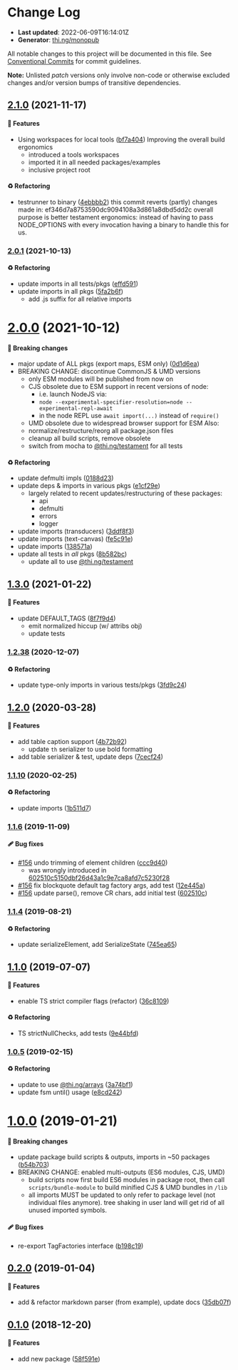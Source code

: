# Change Log

- **Last updated**: 2022-06-09T16:14:01Z
- **Generator**: [thi.ng/monopub](https://thi.ng/monopub)

All notable changes to this project will be documented in this file.
See [Conventional Commits](https://conventionalcommits.org/) for commit guidelines.

**Note:** Unlisted _patch_ versions only involve non-code or otherwise excluded changes
and/or version bumps of transitive dependencies.

## [2.1.0](https://github.com/thi-ng/umbrella/tree/@thi.ng/hiccup-markdown@2.1.0) (2021-11-17)

#### 🚀 Features

- Using workspaces for local tools ([bf7a404](https://github.com/thi-ng/umbrella/commit/bf7a404))
  Improving the overall build ergonomics
  - introduced a tools workspaces
  - imported it in all needed packages/examples
  - inclusive project root

#### ♻️ Refactoring

- testrunner to binary ([4ebbbb2](https://github.com/thi-ng/umbrella/commit/4ebbbb2))
  this commit reverts (partly) changes made in:
  ef346d7a8753590dc9094108a3d861a8dbd5dd2c
  overall purpose is better testament ergonomics:
  instead of having to pass NODE_OPTIONS with every invocation
  having a binary to handle this for us.

### [2.0.1](https://github.com/thi-ng/umbrella/tree/@thi.ng/hiccup-markdown@2.0.1) (2021-10-13)

#### ♻️ Refactoring

- update imports in all tests/pkgs ([effd591](https://github.com/thi-ng/umbrella/commit/effd591))
- update imports in all pkgs ([5fa2b6f](https://github.com/thi-ng/umbrella/commit/5fa2b6f))
  - add .js suffix for all relative imports

# [2.0.0](https://github.com/thi-ng/umbrella/tree/@thi.ng/hiccup-markdown@2.0.0) (2021-10-12)

#### 🛑 Breaking changes

- major update of ALL pkgs (export maps, ESM only) ([0d1d6ea](https://github.com/thi-ng/umbrella/commit/0d1d6ea))
- BREAKING CHANGE: discontinue CommonJS & UMD versions
  - only ESM modules will be published from now on
  - CJS obsolete due to ESM support in recent versions of node:
    - i.e. launch NodeJS via:
    - `node --experimental-specifier-resolution=node --experimental-repl-await`
    - in the node REPL use `await import(...)` instead of `require()`
  - UMD obsolete due to widespread browser support for ESM
  Also:
  - normalize/restructure/reorg all package.json files
  - cleanup all build scripts, remove obsolete
  - switch from mocha to [@thi.ng/testament](https://github.com/thi-ng/umbrella/tree/main/packages/testament) for all tests

#### ♻️ Refactoring

- update defmulti impls ([0188d23](https://github.com/thi-ng/umbrella/commit/0188d23))
- update deps & imports in various pkgs ([e1cf29e](https://github.com/thi-ng/umbrella/commit/e1cf29e))
  - largely related to recent updates/restructuring of these packages:
    - api
    - defmulti
    - errors
    - logger
- update imports (transducers) ([3ddf8f3](https://github.com/thi-ng/umbrella/commit/3ddf8f3))
- update imports (text-canvas) ([fe5c91e](https://github.com/thi-ng/umbrella/commit/fe5c91e))
- update imports ([138571a](https://github.com/thi-ng/umbrella/commit/138571a))
- update all tests in _all_ pkgs ([8b582bc](https://github.com/thi-ng/umbrella/commit/8b582bc))
  - update all to use [@thi.ng/testament](https://github.com/thi-ng/umbrella/tree/main/packages/testament)

## [1.3.0](https://github.com/thi-ng/umbrella/tree/@thi.ng/hiccup-markdown@1.3.0) (2021-01-22)

#### 🚀 Features

- update DEFAULT_TAGS ([8f7f9d4](https://github.com/thi-ng/umbrella/commit/8f7f9d4))
  - emit normalized hiccup (w/ attribs obj)
  - update tests

### [1.2.38](https://github.com/thi-ng/umbrella/tree/@thi.ng/hiccup-markdown@1.2.38) (2020-12-07)

#### ♻️ Refactoring

- update type-only imports in various tests/pkgs ([3fd9c24](https://github.com/thi-ng/umbrella/commit/3fd9c24))

## [1.2.0](https://github.com/thi-ng/umbrella/tree/@thi.ng/hiccup-markdown@1.2.0) (2020-03-28)

#### 🚀 Features

- add table caption support ([4b72b92](https://github.com/thi-ng/umbrella/commit/4b72b92))
  - update `th` serializer to use bold formatting
- add table serializer & test, update deps ([7cecf24](https://github.com/thi-ng/umbrella/commit/7cecf24))

### [1.1.10](https://github.com/thi-ng/umbrella/tree/@thi.ng/hiccup-markdown@1.1.10) (2020-02-25)

#### ♻️ Refactoring

- update imports ([1b511d7](https://github.com/thi-ng/umbrella/commit/1b511d7))

### [1.1.6](https://github.com/thi-ng/umbrella/tree/@thi.ng/hiccup-markdown@1.1.6) (2019-11-09)

#### 🩹 Bug fixes

- [#156](https://github.com/thi-ng/umbrella/issues/156) undo trimming of element children ([ccc9d40](https://github.com/thi-ng/umbrella/commit/ccc9d40))
  - was wrongly introduced in [602510c5150dbf26d43a1c9e7ca8afd7c5230f28](https://github.com/thi-ng/umbrella/commit/602510c5150dbf26d43a1c9e7ca8afd7c5230f28)
- [#156](https://github.com/thi-ng/umbrella/issues/156) fix blockquote default tag factory args, add test ([12e445a](https://github.com/thi-ng/umbrella/commit/12e445a))
- [#156](https://github.com/thi-ng/umbrella/issues/156) update parse(), remove CR chars, add initial test ([602510c](https://github.com/thi-ng/umbrella/commit/602510c))

### [1.1.4](https://github.com/thi-ng/umbrella/tree/@thi.ng/hiccup-markdown@1.1.4) (2019-08-21)

#### ♻️ Refactoring

- update serializeElement, add SerializeState ([745ea65](https://github.com/thi-ng/umbrella/commit/745ea65))

## [1.1.0](https://github.com/thi-ng/umbrella/tree/@thi.ng/hiccup-markdown@1.1.0) (2019-07-07)

#### 🚀 Features

- enable TS strict compiler flags (refactor) ([36c8109](https://github.com/thi-ng/umbrella/commit/36c8109))

#### ♻️ Refactoring

- TS strictNullChecks, add tests ([9e44bfd](https://github.com/thi-ng/umbrella/commit/9e44bfd))

### [1.0.5](https://github.com/thi-ng/umbrella/tree/@thi.ng/hiccup-markdown@1.0.5) (2019-02-15)

#### ♻️ Refactoring

- update to use [@thi.ng/arrays](https://github.com/thi-ng/umbrella/tree/main/packages/arrays) ([3a74bf1](https://github.com/thi-ng/umbrella/commit/3a74bf1))
- update fsm until() usage ([e8cd242](https://github.com/thi-ng/umbrella/commit/e8cd242))

# [1.0.0](https://github.com/thi-ng/umbrella/tree/@thi.ng/hiccup-markdown@1.0.0) (2019-01-21)

#### 🛑 Breaking changes

- update package build scripts & outputs, imports in ~50 packages ([b54b703](https://github.com/thi-ng/umbrella/commit/b54b703))
- BREAKING CHANGE: enabled multi-outputs (ES6 modules, CJS, UMD)
  - build scripts now first build ES6 modules in package root, then call
    `scripts/bundle-module` to build minified CJS & UMD bundles in `/lib`
  - all imports MUST be updated to only refer to package level
    (not individual files anymore). tree shaking in user land will get rid of
    all unused imported symbols.

#### 🩹 Bug fixes

- re-export TagFactories interface ([b198c19](https://github.com/thi-ng/umbrella/commit/b198c19))

## [0.2.0](https://github.com/thi-ng/umbrella/tree/@thi.ng/hiccup-markdown@0.2.0) (2019-01-04)

#### 🚀 Features

- add & refactor markdown parser (from example), update docs ([35db07f](https://github.com/thi-ng/umbrella/commit/35db07f))

## [0.1.0](https://github.com/thi-ng/umbrella/tree/@thi.ng/hiccup-markdown@0.1.0) (2018-12-20)

#### 🚀 Features

- add new package ([58f591e](https://github.com/thi-ng/umbrella/commit/58f591e))
